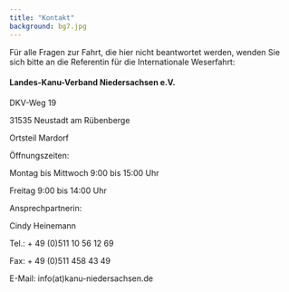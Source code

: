 ```yaml
---
title: "Kontakt"
background: bg7.jpg
---
```


Für alle Fragen zur Fahrt, die hier nicht beantwortet werden, wenden Sie sich bitte an die Referentin für die Internationale Weserfahrt: 

#### Landes-Kanu-Verband Niedersachsen e.V.

DKV-Weg 19

31535 Neustadt am Rübenberge

Ortsteil Mardorf

 

Öffnungszeiten:

Montag bis Mittwoch 9:00 bis 15:00 Uhr

Freitag 9:00 bis 14:00 Uhr

 

Ansprechpartnerin:

Cindy Heinemann

Tel.: + 49 (0)511 10 56 12 69

Fax: + 49 (0)511 458 43 49

E-Mail: info(at)kanu-niedersachsen.de

 
